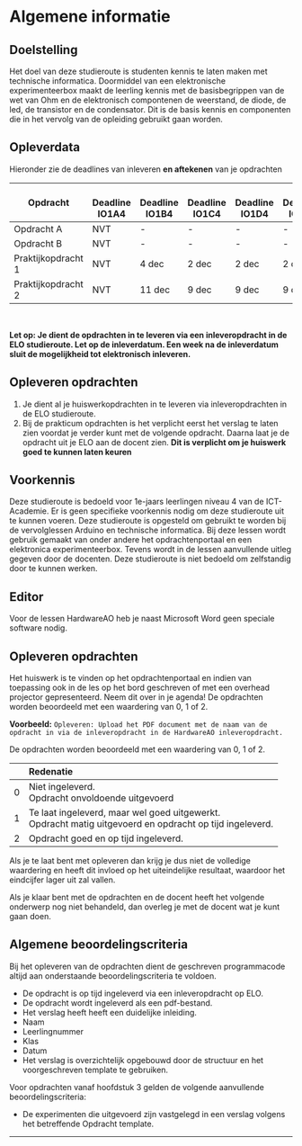 # Algemene informatie

## Doelstelling
Het doel van deze studieroute is studenten kennis te laten maken met technische informatica. Doormiddel van een elektronische experimenteerbox maakt de leerling kennis met de basisbegrippen van de wet van Ohm en de elektronisch compontenen de weerstand, de diode, de led, de transistor en de condensator.
Dit is de basis kennis en componenten die in het vervolg van de opleiding gebruikt gaan worden. 

## Opleverdata
Hieronder zie de deadlines van inleveren **en aftekenen** van je opdrachten

|Opdracht              | &nbsp; &nbsp; Deadline **IO1A4** | &nbsp; &nbsp; Deadline **IO1B4** | &nbsp; &nbsp; Deadline **IO1C4** | &nbsp; Deadline **IO1D4** | &nbsp; &nbsp; Deadline **IO1E4** |
|--------------------  |--------------- | --------- | --------- | --------- | --------- |
| Opdracht A | NVT |  - | -  | - | - | 
| Opdracht B | NVT |  - | -  | - | - | 
| Praktijkopdracht 1 | NVT | 4 dec  | 2 dec  | 2 dec |  2 dec | 
| Praktijkopdracht 2 | NVT | 11 dec  | 9 dec  | 9 dec |  9 dec | 
<br> 



**Let op: Je dient de opdrachten in te leveren via een inleveropdracht in de ELO studieroute. Let op de inleverdatum. Een week na de inleverdatum sluit de mogelijkheid tot elektronisch inleveren.** 

## Opleveren opdrachten
1. Je dient al je huiswerkopdrachten in te leveren via inleveropdrachten in de ELO studieroute.
2. Bij de prakticum opdrachten is het verplicht eerst het verslag te laten zien voordat je verder kunt met de volgende opdracht. Daarna laat je de opdracht uit je ELO aan de docent zien. **Dit is verplicht om je huiswerk goed te kunnen laten keuren**


## Voorkennis
Deze studieroute is bedoeld voor 1e-jaars leerlingen niveau 4 van de ICT-Academie. Er is geen specifieke voorkennis nodig om deze studieroute uit te kunnen voeren. Deze studieroute is opgesteld om gebruikt te worden bij de vervolglessen Arduino en technische informatica. Bij deze lessen wordt gebruik gemaakt van onder andere het opdrachtenportaal en een elektronica experimenteerbox. Tevens wordt in de lessen aanvullende uitleg gegeven door de docenten. Deze studieroute is niet bedoeld om zelfstandig door te kunnen werken.


## Editor
Voor de lessen HardwareAO heb je naast Microsoft Word geen speciale software nodig.


## Opleveren opdrachten
Het huiswerk is te vinden op het opdrachtenportaal en indien van toepassing ook in de les op het bord geschreven of met een overhead projector gepresenteerd. Neem dit over in je agenda! De opdrachten worden beoordeeld met een waardering van 0, 1 of 2.

**Voorbeeld:**
``Opleveren: Upload het PDF document met de naam van de opdracht in via de inleveropdracht in de HardwareAO inleveropdracht.``

De opdrachten worden beoordeeld met een waardering van 0, 1 of 2.

<table><thead>
<tr>
<th></th>
<th align="left">Redenatie</th>
</tr>
</thead><tbody>
<tr>
<td>0</td>
<td align="left">Niet ingeleverd.    <br>Opdracht onvoldoende uitgevoerd</td>
</tr>
<tr>
<td>1</td>
<td align="left">Te laat ingeleverd, maar wel goed uitgewerkt.<br>Opdracht matig uitgevoerd en opdracht op tijd ingeleverd.</td>
</tr>
<tr>
<td>2</td>
<td align="left">Opdracht goed en op tijd ingeleverd.</td>
</tr>
</tbody></table>

Als je te laat bent met opleveren dan krijg je dus niet de volledige waardering en heeft dit invloed op het uiteindelijke resultaat, waardoor het eindcijfer lager uit zal vallen.

Als je klaar bent met de opdrachten en de docent heeft het volgende onderwerp nog niet behandeld, dan overleg je met de docent wat je kunt gaan doen.


## Algemene beoordelingscriteria

Bij het opleveren van de opdrachten dient de geschreven programmacode altijd aan onderstaande beoordelingscriteria te voldoen.
*	De opdracht is op tijd ingeleverd via een inleveropdracht op ELO.
*	De opdracht wordt ingeleverd als een pdf-bestand.
*	Het verslag heeft heeft een duidelijke inleiding. 
  *	Naam
  *	Leerlingnummer
  *	Klas
  *	Datum 
*	Het verslag is overzichtelijk opgebouwd door de structuur en het voorgeschreven template te gebruiken.

Voor opdrachten vanaf hoofdstuk 3 gelden de volgende aanvullende beoordelingscriteria:

*	De experimenten die uitgevoerd zijn vastgelegd in een verslag volgens het betreffende Opdracht template.

------